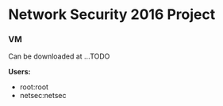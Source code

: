 # Network Security 2016 Project


### VM

Can be downloaded at ...TODO

**Users:** 

* root:root
* netsec:netsec
